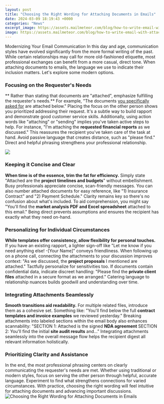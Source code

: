 ```yaml
---
layout: post
title: "Choosing the Right Wording for Attaching Documents in Emails"
date: 2024-03-09 18:19:43 +0000
categories: "News"
excerpt_image: https://assets.mailmeteor.com/blog/how-to-write-email-with-attachment/email-with-attachment-subject-line.jpg
image: https://assets.mailmeteor.com/blog/how-to-write-email-with-attachment/email-with-attachment-subject-line.jpg
---
```


Modernizing Your Email Communication
In this day and age, communication styles have evolved significantly from the more formal writing of the past. While certain relationships may call for more old-fashioned etiquette, most professional exchanges can benefit from a more casual, direct tone. When attaching documents to emails, the language we use to indicate their inclusion matters. Let's explore some modern options.
### Focusing on the Requester's Needs  
** Rather than stating that documents are "attached", emphasize fulfilling the requester's needs.** For example, "The documents [you specifically asked for](https://store.fi.io.vn/xmas-matching-outfits-for-holiday-poodle-dog-christmas-tree-2) are attached below." Placing the focus on the other person shows you prioritized addressing their request. It's a subtle way to build rapport and demonstrate good customer service skills.
Additionally, using action words like "attaching" or "sending" implies you've taken active steps to help. For instance, "I'm attaching the **requested financial reports** as we discussed." This reassures the recipient you've taken care of the task at hand. Avoid passive language that creates distance, such as "please find." Direct and helpful phrasing strengthens your professional relationship.

![](https://blog.magezon.com/wp-content/uploads/2021/07/how-to-write-email-attachment-sample-1.png)
### Keeping it Concise and Clear  
**When time is of the essence, trim the fat for efficiency.** Simply state "Attached are the **project timelines and budgets**" without embellishment. Busy professionals appreciate concise, scan-friendly messages. You can also number attached documents for easy reference, like "1) Insurance Contract" and "2) Payment Schedule." 
Clarity remains key so there's no confusion about what's included. To aid comprehension, you might say "You'll find the **market analysis PDF and Excel spreadsheet** attached to this email." Being direct prevents assumptions and ensures the recipient has exactly what they need on-hand.
### Personalizing for Individual Circumstances
**While templates offer consistency, allow flexibility for personal touches.** If you have an existing rapport, a lighter sign-off like "Let me know if you need anything else! -[Your Name]" conveys friendliness. When following up on a phone call, connecting the attachments to your discussion improves context: "As we discussed, the **project proposals** I mentioned are attached."
Tactfully personalize for sensitivities too. If documents contain confidential data, indicate discreet handling: "Please find the **private client files** attached in a secure format as we arranged." Catering language to relationship nuances builds goodwill and understanding over time.
### Integrating Attachments Seamlessly  
**Smooth transitions aid readability.** For multiple related files, introduce them as a cohesive set. Something like: "You'll find below the full **contract templates and invoice examples** we reviewed yesterday." Breaking attachments into labeled sections within the email body also enhances scannability: 
"SECTION 1: 
Attached is the signed **NDA agreement** 
SECTION 2:
You'll find the initial **site audit results** and...” 
Integrating attachments seamlessly into the overall message flow helps the recipient digest all relevant information holistically.
### Prioritizing Clarity and Assistance  
In the end, the most professional phrasing centers on clearly communicating the requester's needs are met. Whether using traditional or modern styles, focus on serving the other person through helpful, accurate language. Experiment to find what strengthens connections for varied circumstances. With practice, choosing the right wording will feel intuitive for attaching documents and advancing important discussions.
![Choosing the Right Wording for Attaching Documents in Emails](https://assets.mailmeteor.com/blog/how-to-write-email-with-attachment/email-with-attachment-subject-line.jpg)